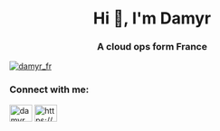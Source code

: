 <h1 align="center">Hi 👋, I'm Damyr</h1>
<h3 align="center">A cloud ops form France</h3>

<p align="left"> <a href="https://twitter.com/damyr_fr" target="blank"><img src="https://img.shields.io/twitter/follow/damyr_fr?logo=twitter&style=for-the-badge" alt="damyr_fr" /></a> </p>

<h3 align="left">Connect with me:</h3>
<p align="left">
<a href="https://twitter.com/damyr_fr" target="blank"><img align="center" src="https://raw.githubusercontent.com/rahuldkjain/github-profile-readme-generator/master/src/images/icons/Social/twitter.svg" alt="damyr_fr" height="30" width="40" /></a>
<a href="/https://www.damyr.fr/index.xml" target="blank"><img align="center" src="https://raw.githubusercontent.com/rahuldkjain/github-profile-readme-generator/master/src/images/icons/Social/rss.svg" alt="https://www.damyr.fr/index.xml" height="30" width="40" /></a>
</p>
